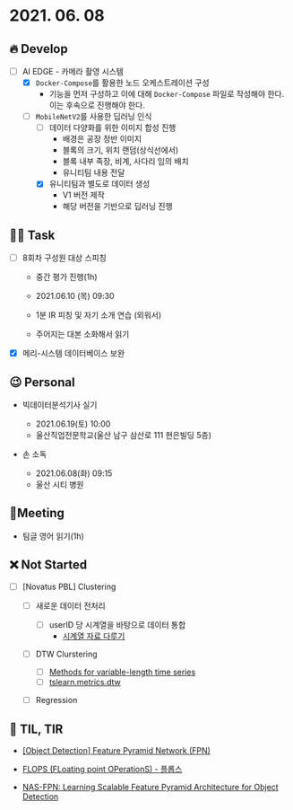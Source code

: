 # 2021. 06. 08

## 🔥 Develop

- [ ] AI EDGE - 카메라 촬영 시스템
  - [x] `Docker-Compose`를 활용한 노드 오케스트레이션 구성
    * 기능을 먼저 구성하고 이에 대해 `Docker-Compose` 파일로 작성해야 한다. 이는 후속으로 진행해야 한다.
  - [ ] `MobileNetV2`를 사용한 딥러닝 인식
    - [ ] 데이터 다양화를 위한 이미지 합성 진행
      * 배경은 공장 정반 이미지
      * 블록의 크기, 위치 랜덤(상식선에서)
      * 블록 내부 족장, 비계, 사다리 임의 배치
      * 유니티팀 내용 전달
    - [x] 유니티팀과 별도로 데이터 생성
      * V1 버전 제작
      * 해당 버전을 기반으로 딥러닝 진행 



##  🏳‍🌈 Task

- [ ] 8회차 구성원 대상 스피칭

  * 중간 평가 진행(1h)

  - 2021.06.10 (목) 09:30 

  - 1분 IR 피칭 및 자기 소개 연습 (외워서)
  - 주어지는 대본 소화해서 읽기

- [x] 메리-시스템 데이터베이스 보완



## 😉 Personal

* 빅데이터분석기사 실기
  * 2021.06.19(토) 10:00
  * 울산직업전문학교(울산 남구 삼산로 111 현은빌딩 5층)

* 손 소독
  * 2021.06.08(화) 09:15
  * 울산 시티 병원




## :dizzy: ​Meeting

* 팀글 영어 읽기(1h)



## ❌ Not Started

- [ ] [Novatus PBL] Clustering
  - [ ] 새로운 데이터 전처리
    - [ ] userID 당 시계열을 바탕으로 데이터 통합
      * [시계열 자료 다루기](https://datascienceschool.net/01%20python/04.08%20%EC%8B%9C%EA%B3%84%EC%97%B4%20%EC%9E%90%EB%A3%8C%20%EB%8B%A4%EB%A3%A8%EA%B8%B0.html)
  - [ ] DTW Clurstering
    - [ ] [Methods for variable-length time series](https://tslearn.readthedocs.io/en/stable/variablelength.html#clustering)
    - [ ] [tslearn.metrics.dtw](https://tslearn.readthedocs.io/en/stable/gen_modules/metrics/tslearn.metrics.dtw.html)
  - [ ] Regression



## 📸 TIL, TIR

* [[Object Detection] Feature Pyramid Network (FPN)](https://eehoeskrap.tistory.com/300)

* [FLOPS (FLoating point OPerationS) - 플롭스](https://hongl.tistory.com/31)

* [NAS-FPN: Learning Scalable Feature Pyramid Architecture for Object Detection](https://arxiv.org/pdf/1904.07392.pdf)


